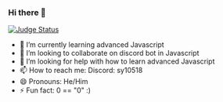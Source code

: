 ### Hi there 👋
[![Judge Status](https://status.xagentx.link/api/badge/10/status)]()

- 🌱 I’m currently learning advanced Javascript
- 👯 I’m looking to collaborate on discord bot in Javascript
- 🤔 I’m looking for help with how to learn advanced Javascript
- 📫 How to reach me: Discord: sy10518
- 😄 Pronouns: He/Him
- ⚡ Fun fact: 0 == "0" :)
